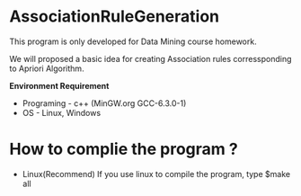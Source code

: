 # AssociationRuleGeneration
This program is only developed for Data Mining course homework.

We will proposed a basic idea for creating Association rules corressponding to Apriori Algorithm. 

**Environment Requirement**
* Programing - c++ (MinGW.org GCC-6.3.0-1)
* OS - Linux, Windows

# **How to complie the program ?**

* Linux(Recommend)
  If you use linux to compile the program, type 
  $make all
  

